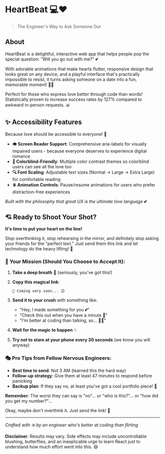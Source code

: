 # HeartBeat 💻❤️
> The Engineer's Way to Ask Someone Out

## About
HeartBeat is a delightful, interactive web app that helps people pop the special question: "Will you go out with me?" 💕

With adorable animations that make hearts flutter, responsive design that looks great on any device, and a playful interface that's practically impossible to resist, it turns asking someone on a date into a fun, memorable moment! 🧠💘

Perfect for those who express love better through code than words! Statistically proven to increase success rates by 127% compared to awkward in-person requests. 📊

## ✨ Accessibility Features

Because love should be accessible to everyone! 💖
- **👁️ Screen Reader Support**: Comprehensive aria-labels for visually impaired users - because everyone deserves to experience digital romance
- **🎨 Colorblind-Friendly**: Multiple color contrast themes so colorblind users can see all the love too
- **🔍 Font Scaling**: Adjustable text sizes (Normal → Large → Extra Large) for comfortable reading
- **⏸️ Animation Controls**: Pause/resume animations for users who prefer distraction-free experiences

*Built with the philosophy that great UX is the ultimate love language* 💕

## 💘 Ready to Shoot Your Shot?
**It's time to put your heart on the line!** 

Stop overthinking it, stop rehearsing in the mirror, and definitely stop asking your friends for the "perfect text." Just send them this link and let technology do the heavy lifting! 🚀

### 🎯 Your Mission (Should You Choose to Accept It):
1. **Take a deep breath** 😤 (seriously, you've got this!)
   
2. **Copy this magical link**: 
   ```
   🔗 Coming very soon... 😉
   ```

3. **Send it to your crush** with something like:
   - "Hey, I made something for you 💕"
   - "Check this out when you have a minute 👀"
   - "I'm better at coding than talking, so... 🤷‍♂️"

4. **Wait for the magic to happen** ✨

5. **Try not to stare at your phone every 30 seconds** (we know you will anyway)

### 🎭 Pro Tips from Fellow Nervous Engineers:
- **Best time to send**: Not 3 AM (learned this the hard way)
- **Follow-up strategy**: Give them at least 47 minutes to respond before panicking
- **Backup plan**: If they say no, at least you've got a cool portfolio piece! 🎨

**Remember**: The worst they can say is "no"... or "who is this?"... or "how did you get my number?"... 

Okay, maybe don't overthink it. Just send the link! 💪

---
*Crafted with ☕ by an engineer who's better at coding than flirting*

**Disclaimer**: Results may vary. Side effects may include uncontrollable blushing, butterflies, and an inexplicable urge to learn React just to understand how much effort went into this. 😄
